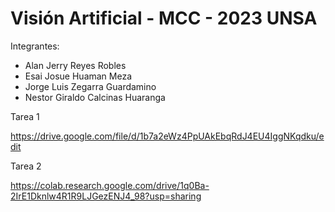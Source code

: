 # Visión Artificial - MCC - 2023  UNSA

Integrantes:

- Alan Jerry Reyes Robles
- Esai Josue Huaman Meza
- Jorge Luis Zegarra Guardamino
- Nestor Giraldo Calcinas Huaranga

Tarea 1 

https://drive.google.com/file/d/1b7a2eWz4PpUAkEbqRdJ4EU4IggNKqdku/edit

Tarea 2

https://colab.research.google.com/drive/1q0Ba-2IrE1Dknlw4R1R9LJGezENJ4_98?usp=sharing

